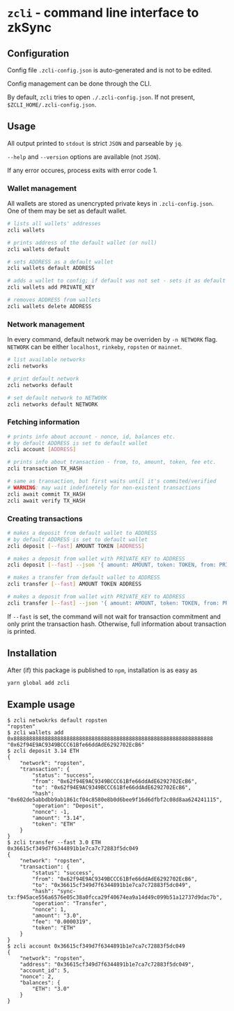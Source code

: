 # `zcli` - command line interface to zkSync

## Configuration

Config file `.zcli-config.json` is auto-generated and is not to be edited.

Config management can be done through the CLI.

By default, `zcli` tries to open `./.zcli-config.json`. If not present,
`$ZCLI_HOME/.zcli-config.json`.

## Usage

All output printed to `stdout` is strict `JSON` and parseable by `jq`.

`--help` and `--version` options are available (not `JSON`).

If any error occures, process exits with error code 1.

### Wallet management

All wallets are stored as unencrypted private keys in `.zcli-config.json`.
One of them may be set as default wallet.

```bash
# lists all wallets' addresses
zcli wallets

# prints address of the default wallet (or null)
zcli wallets default

# sets ADDRESS as a default wallet
zcli wallets default ADDRESS

# adds a wallet to config; if default was not set - sets it as default
zcli wallets add PRIVATE_KEY

# removes ADDRESS from wallets
zcli wallets delete ADDRESS
```

### Network management

In every command, default network may be overriden by `-n NETWORK` flag.
`NETWORK` can be either `localhost`, `rinkeby`, `ropsten` or `mainnet`.

```bash
# list available networks
zcli networks

# print default network
zcli networks default

# set default network to NETWORK
zcli networks default NETWORK
```

### Fetching information

```bash
# prints info about account - nonce, id, balances etc.
# by default ADDRESS is set to default wallet
zcli account [ADDRESS]

# prints info about transaction - from, to, amount, token, fee etc.
zcli transaction TX_HASH

# same as transaction, but first waits until it's commited/verified
# WARNING: may wait indefinetely for non-existent transactions
zcli await commit TX_HASH
zcli await verify TX_HASH
```

### Creating transactions

```bash
# makes a deposit from default wallet to ADDRESS
# by default ADDRESS is set to default wallet
zcli deposit [--fast] AMOUNT TOKEN [ADDRESS]

# makes a deposit from wallet with PRIVATE_KEY to ADDRESS
zcli deposit [--fast] --json '{ amount: AMOUNT, token: TOKEN, from: PRIVATE_KEY, to: ADDRESS }'

# makes a transfer from default wallet to ADDRESS
zcli transfer [--fast] AMOUNT TOKEN ADDRESS

# makes a deposit from wallet with PRIVATE_KEY to ADDRESS
zcli transfer [--fast] --json '{ amount: AMOUNT, token: TOKEN, from: PRIVATE_KEY, to: ADDRESS }'
```

If `--fast` is set, the command will not wait for transaction commitment and only print the transaction hash.
Otherwise, full information about transaction is printed.


## Installation

After (if) this package is published to `npm`, installation is as easy as

```bash
yarn global add zcli
```

## Example usage

```
$ zcli netwokrks default ropsten
"ropsten"
$ zcli wallets add 0x8888888888888888888888888888888888888888888888888888888888888888
"0x62f94E9AC9349BCCC61Bfe66ddAdE6292702EcB6"
$ zcli deposit 3.14 ETH
{
    "network": "ropsten",
    "transaction": {
        "status": "success",
        "from": "0x62f94E9AC9349BCCC61Bfe66ddAdE6292702EcB6",
        "to": "0x62f94E9AC9349BCCC61Bfe66ddAdE6292702EcB6",
        "hash": "0x602de5abbdbb9ab1861cf04c8580e8b0d6bee9f16d6dfbf2c08d8aa624241115",
        "operation": "Deposit",
        "nonce": -1,
        "amount": "3.14",
        "token": "ETH"
    }
}
$ zcli transfer --fast 3.0 ETH 0x36615cf349d7f6344891b1e7ca7c72883f5dc049
{
    "network": "ropsten",
    "transaction": {
        "status": "success",
        "from": "0x62f94E9AC9349BCCC61Bfe66ddAdE6292702EcB6",
        "to": "0x36615cf349d7f6344891b1e7ca7c72883f5dc049",
        "hash": "sync-tx:f945ace556a6576e05c38a0fcca29f40674ea9a14d49c099b51a12737d9dac7b",
        "operation": "Transfer",
        "nonce": 1,
        "amount": "3.0",
        "fee": "0.0000319",
        "token": "ETH"
    }
}
$ zcli account 0x36615cf349d7f6344891b1e7ca7c72883f5dc049
{
    "network": "ropsten",
    "address": "0x36615cf349d7f6344891b1e7ca7c72883f5dc049",
    "account_id": 5,
    "nonce": 2,
    "balances": {
        "ETH": "3.0"
    }
}
```
